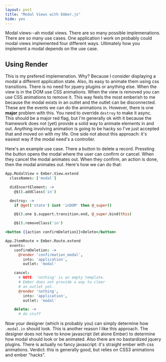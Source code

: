 ```yaml
---
layout: post
title: "Modal Views with Ember.js"
hide: yes
---
```


Modal views--ah modal views. There are so many possible
implemenations. There are so many use cases. One application I work on
probably could modal views implemented four different ways. Ultimately
how you implement a modal depends on the use case.

## Using Render

This is my prefered implemenation. Why? Because I consider displaying
a modal a different application state. Also, its easy to animate them
using css transitions. There is no need for jquery plugins or
anything else. When the view is in the DOM use CSS animations. When
the view is removed you can use CSS animations to remove it. This way
feels the most emberish to me because the modal exists in an outlet
and the outlet can be disconnected. These are the events we can do the
animations in. However, there is one **major** problem with this. You
need to override `destroy` to make it async. This should be a major
red flag, but I'm generally ok with it because the framework does not
(yet) provide a solid way to animate elements in and out. Anything
involving animation is going to be hacky so I've just accepted that
and moved on with my life. One side not about this approach: it's
easiest way if the modal need's a controller.

Here's an example use case. There a button to delete a record.
Pressting the button opens the modal where the user can confirm or
cancel. When they cancel the modal animates out. When they confirm, an
action is done, then the modal animates out. Here's how we can do
that:

```coffeescript
App.ModalView = Ember.View.extend
  classNames: ['modal']

  didInsertElement: ->
    @$().addClass('in')

  destroy: ->
    if @get('state') isnt 'inDOM' then @_super()

    @$().one $.support.transition.end, @_super.bind(this)

    @$().removeClass('in')
```

```handlebars
<button {{action confirmDeletion}}>Delete</button>
```

```coffeescript
App.ItemRoute = Ember.Route.extend
  events:
    confirmDeletion: ->
      @render 'confirmation_modal',
        into: 'application',
        outlet: 'modal'

    cancel:
      # NOTE: 'nothing' is an empty template.
      # Ember does not provide a way to clear 
      # an outlet yet.
      @render 'nothing',
        into: 'application',
        outlet: 'modal'

    delete: -> 
      # do stuff
```

Now your designer (which is probably you) can simply determine how
`.modal.in` should look. This is another reason I like this approach.
The designer does not have to know javascript (let alone Ember) to
determine how modal should look or be animated.
Also there are no bastardized jquery plugins. There is actually no fancy
javascript: it's straight ember with css animations. Verdict: this is
generally good, but relies on CSS3 animations and ember "hacks".
